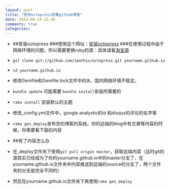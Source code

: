 ```yaml
---
layout: post
title: "使用octopress部署github博客"
date: 2013-09-14 15:45
comments: true
categories: 
---
```


* ##安装octopress
###使用这个网址：[安装octopress](http://voodeng.com/blog/2012/09/02/octopress-on-github/)
###在使用过程中由于网络环境的问题，所以需要更换ruby的源：具体请看[淘宝源](http://ruby.taobao.org/)
* `git clone git://github.com/imathis/octopress.git yourname.github.io`
* `cd yourname.github.io`
* 修改Gemfile和Gemfile.lock文件中的`源`，国内网络环境不稳定。
* `bundle update` 可能需要 `bundle install`安装所需要的
* `rake install` 安装默认的主题
* 修改_config.yml文件中，google analystic的id 和disqus的评论的名字等
* `rake gen_deploy`发布空的博客的系统。你的远端的blog中有文章等内容的时候，你需要看下面的内容

* ##有了内容怎么办
* 在_deploy文件夹下使用`git pull origin master`，获取远端内容（这时git的源其实已经成为了你的yourname.github.io中的master分支了，在yourname.github.io文件夹中内容推送到远端的source的分支了，两个文件夹的分支是完全不同的）
* 然后在yourname.github.io文件夹下再使用`rake gen_deploy`